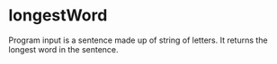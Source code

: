 # longestWord
Program input is a sentence made up of string of letters. It returns the longest word in the sentence.
